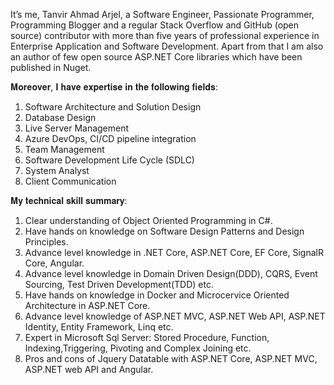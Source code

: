 It’s me, Tanvir Ahmad Arjel, a Software Engineer, Passionate Programmer, Programming Blogger and a regular Stack Overflow and GitHub (open source) contributor with more than five years of professional experience in Enterprise Application and Software Development. Apart from that I am also an author of few open source ASP.NET Core libraries which have been published in Nuget.

𝐌𝐨𝐫𝐞𝐨𝐯𝐞𝐫, 𝐈 𝐡𝐚𝐯𝐞 𝐞𝐱𝐩𝐞𝐫𝐭𝐢𝐬𝐞 𝐢𝐧 𝐭𝐡𝐞 𝐟𝐨𝐥𝐥𝐨𝐰𝐢𝐧𝐠 𝐟𝐢𝐞𝐥𝐝𝐬:

01) Software Architecture and Solution Design
02) Database Design
03) Live Server Management
04) Azure DevOps, CI/CD pipeline integration
05) Team Management
06) Software Development Life Cycle (SDLC)
07) System Analyst
08) Client Communication

𝐌𝐲 𝐭𝐞𝐜𝐡𝐧𝐢𝐜𝐚𝐥 𝐬𝐤𝐢𝐥𝐥 𝐬𝐮𝐦𝐦𝐚𝐫𝐲:

1. Clear understanding of Object Oriented Programming in C#.
2. Have hands on knowledge on Software Design Patterns and Design Principles.
3. Advance level knowledge in .NET Core, ASP.NET Core, EF Core, SignalR Core, Angular.
4. Advance level knowledge in Domain Driven Design(DDD), CQRS, Event Sourcing, Test Driven Development(TDD) etc.
5. Have hands on knowledge in Docker and Microcervice Oriented Architecture in ASP.NET Core.
6. Advance level knowledge of ASP.NET MVC, ASP.NET Web API, ASP.NET Identity, Entity Framework, Linq etc.
7. Expert in Microsoft Sql Server: Stored Procedure, Function, Indexing,Triggering, Pivoting and Complex Joining etc.
8. Pros and cons of Jquery Datatable with ASP.NET Core, ASP.NET MVC, ASP.NET web API and Angular. 
